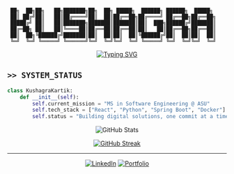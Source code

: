 ```ascii
 ██╗  ██╗██╗   ██╗███████╗██╗  ██╗ █████╗  ██████╗ ██████╗  █████╗ 
 ██║ ██╔╝██║   ██║██╔════╝██║  ██║██╔══██╗██╔════╝ ██╔══██╗██╔══██╗
 █████╔╝ ██║   ██║███████╗███████║███████║██║  ███╗██████╔╝███████║
 ██╔═██╗ ██║   ██║╚════██║██╔══██║██╔══██║██║   ██║██╔══██╗██╔══██║
 ██║  ██╗╚██████╔╝███████║██║  ██║██║  ██║╚██████╔╝██║  ██║██║  ██║
 ╚═╝  ╚═╝ ╚═════╝ ╚══════╝╚═╝  ╚═╝╚═╝  ╚═╝ ╚═════╝ ╚═╝  ╚═╝╚═╝  ╚═╝
```

<div align="center">

[![Typing SVG](https://readme-typing-svg.demolab.com?font=Fira+Code&size=18&duration=3000&pause=1000&color=0EA5E9&center=true&vCenter=true&multiline=true&repeat=true&width=600&height=100&lines=SOFTWARE+ENGINEER+%3A%3A+FULL-STACK+DEVELOPER;MISSION+STATUS+%3A%3A+LEARNING+PROTOCOLS+ACTIVE;LOCATION+%3A%3A+TEMPE_AZ+%5B33.4255%C2%B0+N%2C+111.9400%C2%B0+W%5D)](https://git.io/typing-svg)

</div>

## `>> SYSTEM_STATUS`
```python
class KushagraKartik:
    def __init__(self):
        self.current_mission = "MS in Software Engineering @ ASU"
        self.tech_stack = ["React", "Python", "Spring Boot", "Docker"]
        self.status = "Building digital solutions, one commit at a time"
```

<div align="center">

![GitHub Stats](https://github-readme-stats.vercel.app/api?username=Kushagra1480&show_icons=true&theme=tokyonight&hide_border=true&bg_color=0d1117&title_color=0ea5e9&icon_color=0ea5e9&text_color=ffffff)

[![GitHub Streak](https://github-readme-streak-stats.herokuapp.com?user=Kushagra1480&theme=tokyonight&hide_border=true&background=0D1117&ring=0EA5E9&fire=0EA5E9&currStreakLabel=0EA5E9)](https://git.io/streak-stats)

</div>

---
<div align="center">

[![LinkedIn](https://img.shields.io/badge/LinkedIn-kushagra--kartik-0ea5e9?style=flat-square&logo=linkedin)](https://linkedin.com/in/kushagra-kartik)
[![Portfolio](https://img.shields.io/badge/Portfolio-Visit-0ea5e9?style=flat-square&logo=react)](https://kushagrakartik.vercel.app)

</div>
